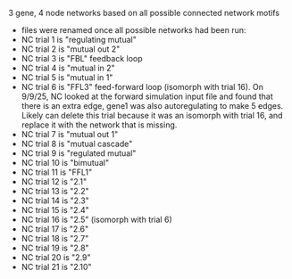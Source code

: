 3 gene, 4 node networks based on all possible connected network motifs
- files were renamed once all possible networks had been run: 
- NC trial 1 is "regulating mutual"
- NC trial 2 is "mutual out 2"
- NC trial 3 is "FBL" feedback loop
- NC trial 4 is "mutual in 2"
- NC trial 5 is "mutual in 1" 
- NC trial 6 is "FFL3" feed-forward loop (isomorph with trial 16). On 9/9/25, NC looked at the forward simulation input file and found that there is an extra edge, gene1 was also autoregulating to make 5 edges.  Likely can delete this trial because it was an isomorph with trial 16, and replace it with the network that is missing.
- NC trial 7 is "mutual out 1"
- NC trial 8 is "mutual cascade"
- NC trial 9 is "regulated mutual"
- NC trial 10 is "bimutual"
- NC trial 11 is "FFL1"
- NC trial 12 is "2.1"
- NC trial 13 is "2.2" 
- NC trial 14 is "2.3"
- NC trial 15 is "2.4"
- NC trial 16 is "2.5" (isomorph with trial 6)
- NC trial 17 is "2.6"
- NC trial 18 is "2.7"
- NC trial 19 is "2.8"
- NC trial 20 is "2.9"
- NC trial 21 is "2.10"
